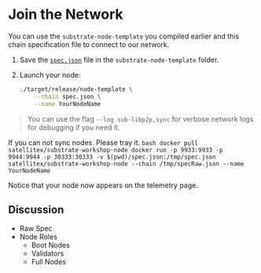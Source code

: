# Join the Network

You can use the `substrate-node-template` you compiled earlier and this chain specification file to connect to our network.

1. Save the [`spec.json`](https://satellitex.github.io/substrate-beginner-workshop/1/assets/specRaw.json) file in the `substrate-node-template` folder.

2. Launch your node:

	```bash
	./target/release/node-template \
		--chain spec.json \
		--name YourNodeName
	```

> You can use the flag `--log sub-libp2p,sync` for verbose network logs for debugging if you need it.

If you can not sync nodes. Please tray it.
	```bash
	docker pull satellitex/substrate-workshop-node
	docker run -p 9933:9933 -p 9944:9944 -p 30333:30333 -v $(pwd)/spec.json:/tmp/spec.json satellitex/substrate-workshop-node --chain /tmp/specRaw.json --name YourNodeName
	```

Notice that your node now appears on the telemetry page.

<!-- slide:break-70 -->

## Discussion

* Raw Spec
* Node Roles
	* Boot Nodes
	* Validators
	* Full Nodes
